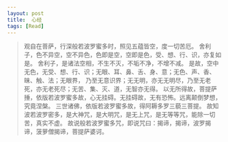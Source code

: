 ```yaml
---
layout: post
title:  心经
tags: [Read]
---
```


>观自在菩萨，行深般若波罗蜜多时，照见五蕴皆空，度一切苦厄。
舍利子，色不异空，空不异色，色即是空，空即是色，受、想、行、识，亦复如是。
舍利子，是诸法空相，不生不灭，不垢不净，不增不减。
是故，空中无色，无受、想、行、识；无眼、耳、鼻、舌、身、意；无色、声、香、昧、触、法；无眼界，
乃至无意识界；无无明，亦无无明尽，乃至无老死，亦无老死尽；无苦、集、灭、道，无智亦无得。
以无所得故，菩提萨捶，依版若波罗蜜多故，心无挂碍。无挂碍故，无有恐怖。远离颠倒梦想，究竟涅槃。
三世诸佛，依版若波罗蜜多故，得阿耨多罗三藐三菩提。
故知波若波罗密多，是大神咒，是大明咒，是无上咒，是无等等咒，能除一切苦，真实不虚。
故说般若波罗蜜多咒，即说咒曰：揭谛，揭谛，波罗揭谛，菠萝僧揭谛，菩提萨婆诃。
